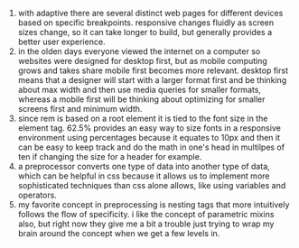 1.  with adaptive there are several distinct web pages for different devices based on specific breakpoints.  responsive changes fluidly as screen sizes change, so it can take longer to build, but generally provides a better user experience. 
2.  in the olden days everyone viewed the internet on a computer so websites were designed for desktop first, but as mobile computing grows and takes share mobile first becomes more relevant.  desktop first means that a designer will start with a larger format first and be thinking about max width and then use media queries for smaller formats, whereas a mobile first will be thinking about optimizing for smaller screens first and minimum width. 
3.  since rem is based on a root element it is tied to the font size in the element tag.  62.5% provides an easy way to size fonts in a responsive environment using percentages because it equates to 10px and then it can be easy to keep track and do the math in one's head in multilpes of ten if changing the size for a header for example. 
4.  a preprocessor converts one type of data into another type of data, which can be helpful in css because it allows us to implement more sophisticated techniques than css alone allows, like using variables and operators. 
5.  my favorite concept in preprocessing is nesting tags that more intuitively follows the flow of specificity.  i like the concept of parametric mixins also, but right now they give me a bit a trouble just trying to wrap my brain around the concept when we get a few levels in. 